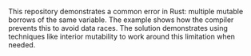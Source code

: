 This repository demonstrates a common error in Rust: multiple mutable borrows of the same variable.  The example shows how the compiler prevents this to avoid data races. The solution demonstrates using techniques like interior mutability to work around this limitation when needed.